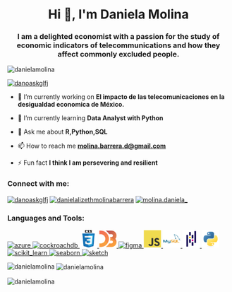 
<h1 align="center">Hi 👋, I'm Daniela Molina</h1>
<h3 align="center">I am a delighted economist with a passion for the study of economic indicators of telecommunications and how they affect commonly excluded people.</h3>

<p align="left"> <img src="https://komarev.com/ghpvc/?username=danielamolina&label=Profile%20views&color=0e75b6&style=flat" alt="danielamolina" /> </p>

<p align="left"> <a href="https://twitter.com/danoaskglfj" target="blank"><img src="https://img.shields.io/twitter/follow/danoaskglfj?logo=twitter&style=for-the-badge" alt="danoaskglfj" /></a> </p>

- 🔭 I’m currently working on **El impacto de las telecomunicaciones en la desigualdad economica de México.**

- 🌱 I’m currently learning **Data Analyst with Python**

- 💬 Ask me about **R,Python,SQL**

- 📫 How to reach me **molina.barrera.d@gmail.com**

- ⚡ Fun fact **I think I am persevering and resilient**

<h3 align="left">Connect with me:</h3>
<p align="left">
<a href="https://twitter.com/danoaskglfj" target="blank"><img align="center" src="https://raw.githubusercontent.com/rahuldkjain/github-profile-readme-generator/master/src/images/icons/Social/twitter.svg" alt="danoaskglfj" height="30" width="40" /></a>
<a href="https://linkedin.com/in/danielalizethmolinabarrera" target="blank"><img align="center" src="https://raw.githubusercontent.com/rahuldkjain/github-profile-readme-generator/master/src/images/icons/Social/linked-in-alt.svg" alt="danielalizethmolinabarrera" height="30" width="40" /></a>
<a href="https://instagram.com/molina.daniela_" target="blank"><img align="center" src="https://raw.githubusercontent.com/rahuldkjain/github-profile-readme-generator/master/src/images/icons/Social/instagram.svg" alt="molina.daniela_" height="30" width="40" /></a>
</p>

<h3 align="left">Languages and Tools:</h3>
<p align="left"> <a href="https://azure.microsoft.com/en-in/" target="_blank" rel="noreferrer"> <img src="https://www.vectorlogo.zone/logos/microsoft_azure/microsoft_azure-icon.svg" alt="azure" width="40" height="40"/> </a> <a href="https://www.cockroachlabs.com/product/cockroachdb/" target="_blank" rel="noreferrer"> <img src="https://cdn.worldvectorlogo.com/logos/cockroachdb.svg" alt="cockroachdb" width="40" height="40"/> </a> <a href="https://www.w3schools.com/css/" target="_blank" rel="noreferrer"> <img src="https://raw.githubusercontent.com/devicons/devicon/master/icons/css3/css3-original-wordmark.svg" alt="css3" width="40" height="40"/> </a> <a href="https://d3js.org/" target="_blank" rel="noreferrer"> <img src="https://raw.githubusercontent.com/devicons/devicon/master/icons/d3js/d3js-original.svg" alt="d3js" width="40" height="40"/> </a> <a href="https://www.figma.com/" target="_blank" rel="noreferrer"> <img src="https://www.vectorlogo.zone/logos/figma/figma-icon.svg" alt="figma" width="40" height="40"/> </a> <a href="https://developer.mozilla.org/en-US/docs/Web/JavaScript" target="_blank" rel="noreferrer"> <img src="https://raw.githubusercontent.com/devicons/devicon/master/icons/javascript/javascript-original.svg" alt="javascript" width="40" height="40"/> </a> <a href="https://www.mysql.com/" target="_blank" rel="noreferrer"> <img src="https://raw.githubusercontent.com/devicons/devicon/master/icons/mysql/mysql-original-wordmark.svg" alt="mysql" width="40" height="40"/> </a> <a href="https://pandas.pydata.org/" target="_blank" rel="noreferrer"> <img src="https://raw.githubusercontent.com/devicons/devicon/2ae2a900d2f041da66e950e4d48052658d850630/icons/pandas/pandas-original.svg" alt="pandas" width="40" height="40"/> </a> <a href="https://www.python.org" target="_blank" rel="noreferrer"> <img src="https://raw.githubusercontent.com/devicons/devicon/master/icons/python/python-original.svg" alt="python" width="40" height="40"/> </a> <a href="https://scikit-learn.org/" target="_blank" rel="noreferrer"> <img src="https://upload.wikimedia.org/wikipedia/commons/0/05/Scikit_learn_logo_small.svg" alt="scikit_learn" width="40" height="40"/> </a> <a href="https://seaborn.pydata.org/" target="_blank" rel="noreferrer"> <img src="https://seaborn.pydata.org/_images/logo-mark-lightbg.svg" alt="seaborn" width="40" height="40"/> </a> <a href="https://www.sketch.com/" target="_blank" rel="noreferrer"> <img src="https://www.vectorlogo.zone/logos/sketchapp/sketchapp-icon.svg" alt="sketch" width="40" height="40"/> </a> </p>

<p><img align="left" src="https://github-readme-stats.vercel.app/api/top-langs?username=danielamolina&show_icons=true&locale=en&layout=compact" alt="danielamolina" /></p>

<p>&nbsp;<img align="center" src="https://github-readme-stats.vercel.app/api?username=danielamolina&show_icons=true&locale=en" alt="danielamolina" /></p>

<p><img align="center" src="https://github-readme-streak-stats.herokuapp.com/?user=danielamolina&" alt="danielamolina" /></p>
